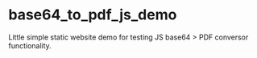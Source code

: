 # base64_to_pdf_js_demo
Little simple static website demo for testing JS base64 > PDF conversor functionality. 
